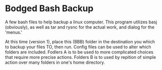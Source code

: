 # Bodged Bash Backup
A few bash files to help backup a linux computer. This program utilizes basj (obviously), as well as tar and rysnc for the actual work, and dialog for the 'menus.' 

At this time (version 1), place this (BBB) folder in the destination you which to backup your files TO, then run. Config files can be used to alter which folders are included. 
Fodlers A is to be used to more complicated choices that require more precise actions.
Folders B is to used by repition of simple action over many folders in one's home directory.

